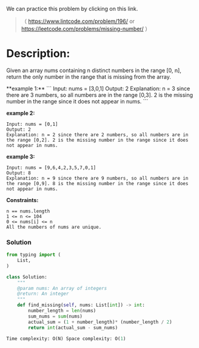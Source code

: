 We can practice this problem by clicking on this link.
>（ https://www.lintcode.com/problem/196/ or https://leetcode.com/problems/missing-number/  ）
# Description:
 <p> Given an array nums containing n distinct numbers in the range [0, n], return the only number in the range that is missing from the array.</p>  
**example 1:**
```
Input: nums = [3,0,1]
Output: 2
Explanation: n = 3 since there are 3 numbers, so all numbers are in the range [0,3]. 2 is the missing number in the range since it does not appear in nums.
```

**example 2:**
```
Input: nums = [0,1]
Output: 2
Explanation: n = 2 since there are 2 numbers, so all numbers are in the range [0,2]. 2 is the missing number in the range since it does not appear in nums.
```

**example 3:**
```
Input: nums = [9,6,4,2,3,5,7,0,1]
Output: 8
Explanation: n = 9 since there are 9 numbers, so all numbers are in the range [0,9]. 8 is the missing number in the range since it does not appear in nums.
```

**Constraints:**
```
n == nums.length
1 <= n <= 104
0 <= nums[i] <= n
All the numbers of nums are unique.
```

 ### Solution

```Python
from typing import (
    List,
)

class Solution:
    """
    @param nums: An array of integers
    @return: An integer
    """
    def find_missing(self, nums: List[int]) -> int:
        number_length = len(nums)
        sum_nums = sum(nums)
        actual_sum = (1 + number_length)* (number_length / 2)
        return int(actual_sum - sum_nums)
        
Time complexity: O(N) Space complexity: O(1)
```
